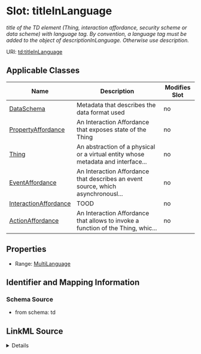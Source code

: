 

# Slot: titleInLanguage


_title of the TD element (Thing, interaction affordance, security scheme or data scheme) with language tag. By convention, a language tag must be added to the object of descriptionInLanguage. Otherwise use description._



URI: [td:titleInLanguage](https://www.w3.org/2019/wot/td#titleInLanguage)



<!-- no inheritance hierarchy -->





## Applicable Classes

| Name | Description | Modifies Slot |
| --- | --- | --- |
| [DataSchema](DataSchema.md) | Metadata that describes the data format used |  no  |
| [PropertyAffordance](PropertyAffordance.md) | An Interaction Affordance that exposes state of the Thing |  no  |
| [Thing](Thing.md) | An abstraction of a physical or a virtual entity whose metadata and interface... |  no  |
| [EventAffordance](EventAffordance.md) | An Interaction Affordance that describes an event source, which asynchronousl... |  no  |
| [InteractionAffordance](InteractionAffordance.md) | TOOD |  no  |
| [ActionAffordance](ActionAffordance.md) | An Interaction Affordance that allows to invoke a function of the Thing, whic... |  no  |







## Properties

* Range: [MultiLanguage](MultiLanguage.md)





## Identifier and Mapping Information







### Schema Source


* from schema: td




## LinkML Source

<details>
```yaml
name: titleInLanguage
description: title of the TD element (Thing, interaction affordance, security scheme
  or data scheme) with language tag. By convention, a language tag must be added to
  the object of descriptionInLanguage. Otherwise use description.
from_schema: td
rank: 1000
alias: titleInLanguage
domain_of:
- DataSchema
- InteractionAffordance
- Thing
range: MultiLanguage

```
</details>
